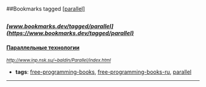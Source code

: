 ##Bookmarks tagged [[parallel]](https://www.bookmarks.dev?q=[parallel])

_<sup><sup>[www.bookmarks.dev/tagged/parallel](https://www.bookmarks.dev/tagged/parallel)</sup></sup>_
---
#### [Параллельные технологии](http://www.inp.nsk.su/~baldin/Parallel/index.html)
_<sup>http://www.inp.nsk.su/~baldin/Parallel/index.html</sup>_

* **tags**: [free-programming-books](../tagged/free-programming-books.md), [free-programming-books-ru](../tagged/free-programming-books-ru.md), [parallel](../tagged/parallel.md)
---

